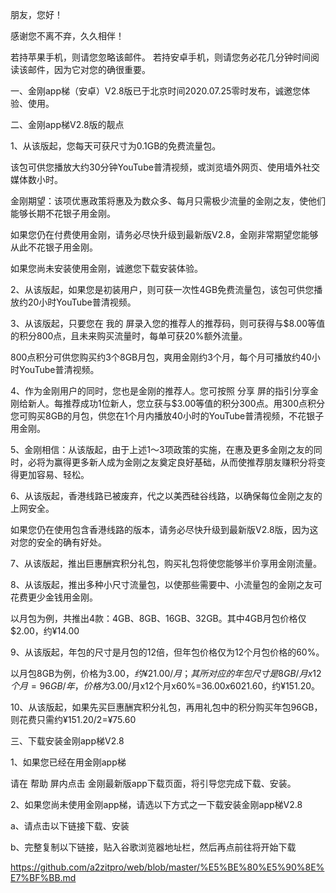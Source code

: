 朋友，您好！

感谢您不离不弃，久久相伴！

若持苹果手机，则请您忽略该邮件。
若持安卓手机，则请您务必花几分钟时间阅读该邮件，因为它对您的确很重要。

一、金刚app梯（安卓）V2.8版已于北京时间2020.07.25零时发布，诚邀您体验、使用。

二、金刚app梯V2.8版的靓点

1、从该版起，您每天可获尺寸为0.1GB的免费流量包。

该包可供您播放大约30分钟YouTube普清视频，或浏览墙外网页、使用墙外社交媒体数小时。

金刚期望：该项优惠政策将惠及为数众多、每月只需极少流量的金刚之友，使他们能够长期不花银子用金刚。

如果您仍在付费使用金刚，请务必尽快升级到最新版V2.8，金刚非常期望您能够从此不花银子用金刚。

如果您尚未安装使用金刚，诚邀您下载安装体验。

2、从该版起，如果您是初装用户，则可获一次性4GB免费流量包，该包可供您播放约20小时YouTube普清视频。

3、从该版起，只要您在 我的 屏录入您的推荐人的推荐码，则可获得与$8.00等值的积分800点，且未来购买流量时，每单可获20%额外流量。

800点积分可供您购买约3个8GB月包，爽用金刚约3个月，每个月可播放约40小时YouTube普清视频。

4、作为金刚用户的同时，您也是金刚的推荐人。您可按照 分享 屏的指引分享金刚给新人。每推荐成功1位新人，您立获与$3.00等值的积分300点。用300点积分您可购买8GB的月包，供您在1个月内播放40小时的YouTube普清视频，不花银子用金刚。

5、金刚相信：从该版起，由于上述1～3项政策的实施，在惠及更多金刚之友的同时，必将为赢得更多新人成为金刚之友奠定良好基础，从而使推荐朋友赚积分将变得更加容易、轻松。

6、从该版起，香港线路已被废弃，代之以美西硅谷线路，以确保每位金刚之友的上网安全。

如果您仍在使用包含香港线路的版本，请务必尽快升级到最新版V2.8版，因为这对您的安全的确有好处。

7、从该版起，推出巨惠酬宾积分礼包，购买礼包将使您能够半价享用金刚流量。

8、从该版起，推出多种小尺寸流量包，以使那些需要中、小流量包的金刚之友可花费更少金钱用金刚。

以月包为例，共推出4款：4GB、8GB、16GB、32GB。其中4GB月包价格仅$2.00，约¥14.00

9、从该版起，年包的尺寸是月包的12倍，但年包价格仅为12个月包价格的60%。

以月包8GB为例，价格为$3.00，约¥21.00/月；其所对应的年包尺寸是8GB/月x12个月=96GB/年，价格为$3.00/月x12个月x60%=$36.00x60%=$21.60，约¥151.20。

10、从该版起，如果先买巨惠酬宾积分礼包，再用礼包中的积分购买年包96GB，则花费只需约¥151.20/2=¥75.60

三、下载安装金刚app梯V2.8 

1、如果您已经在用金刚app梯

请在 帮助 屏内点击 金刚最新版app下载页面，将引导您完成下载、安装。

2、如果您尚未使用金刚app梯，请选以下方式之一下载安装金刚app梯V2.8

a、请点击以下链接下载、安装

b、完整复制以下链接，贴入谷歌浏览器地址栏，然后再点前往将开始下载

https://github.com/a2zitpro/web/blob/master/%E5%BE%80%E5%90%8E%E7%BF%BB.md

